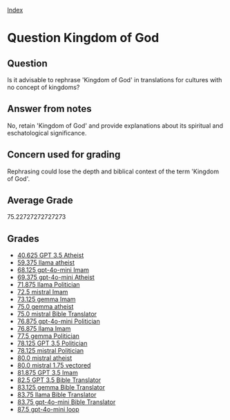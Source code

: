 
[Index](../../index.md)
# Question Kingdom of God
## Question
Is it advisable to rephrase 'Kingdom of God' in translations for cultures with no concept of kingdoms?

## Answer from notes
No, retain 'Kingdom of God' and provide explanations about its spiritual and eschatological significance.

## Concern used for grading
Rephrasing could lose the depth and biblical context of the term 'Kingdom of God'.

## Average Grade
75.22727272727273

## Grades
 * [40.625 GPT 3.5 Atheist](../answers/GPT_3.5_Atheist/Kingdom_of_God.md)
 * [59.375 llama atheist](../answers/llama_atheist/Kingdom_of_God.md)
 * [68.125 gpt-4o-mini Imam](../answers/gpt-4o-mini_Imam/Kingdom_of_God.md)
 * [69.375 gpt-4o-mini Atheist](../answers/gpt-4o-mini_Atheist/Kingdom_of_God.md)
 * [71.875 llama Politician](../answers/llama_Politician/Kingdom_of_God.md)
 * [72.5 mistral Imam](../answers/mistral_Imam/Kingdom_of_God.md)
 * [73.125 gemma Imam](../answers/gemma_Imam/Kingdom_of_God.md)
 * [75.0 gemma atheist](../answers/gemma_atheist/Kingdom_of_God.md)
 * [75.0 mistral Bible Translator](../answers/mistral_Bible_Translator/Kingdom_of_God.md)
 * [76.875 gpt-4o-mini Politician](../answers/gpt-4o-mini_Politician/Kingdom_of_God.md)
 * [76.875 llama Imam](../answers/llama_Imam/Kingdom_of_God.md)
 * [77.5 gemma Politician](../answers/gemma_Politician/Kingdom_of_God.md)
 * [78.125 GPT 3.5 Politician](../answers/GPT_3.5_Politician/Kingdom_of_God.md)
 * [78.125 mistral Politician](../answers/mistral_Politician/Kingdom_of_God.md)
 * [80.0 mistral atheist](../answers/mistral_atheist/Kingdom_of_God.md)
 * [80.0 mistral 1.75 vectored](../answers/mistral_1.75_vectored/Kingdom_of_God.md)
 * [81.875 GPT 3.5 Imam](../answers/GPT_3.5_Imam/Kingdom_of_God.md)
 * [82.5 GPT 3.5 Bible Translator](../answers/GPT_3.5_Bible_Translator/Kingdom_of_God.md)
 * [83.125 gemma Bible Translator](../answers/gemma_Bible_Translator/Kingdom_of_God.md)
 * [83.75 llama Bible Translator](../answers/llama_Bible_Translator/Kingdom_of_God.md)
 * [83.75 gpt-4o-mini Bible Translator](../answers/gpt-4o-mini_Bible_Translator/Kingdom_of_God.md)
 * [87.5 gpt-4o-mini loop](../answers/gpt-4o-mini_loop/Kingdom_of_God.md)
